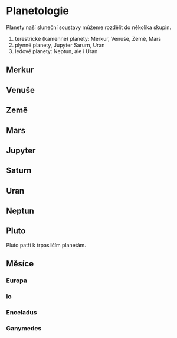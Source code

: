 # Planetologie

Planety naší sluneční soustavy můžeme rozdělit do několika skupin.

1. terestrické (kamenné) planety: Merkur, Venuše, Země, Mars
1. plynné planety, Jupyter Sarurn, Uran
3. ledové planety: Neptun, ale i Uran

## Merkur

## Venuše

## Země

## Mars

## Jupyter

## Saturn

## Uran

## Neptun

## Pluto

Pluto patří k trpasličím planetám.

## Měsíce

### Europa

### Io

### Enceladus

### Ganymedes